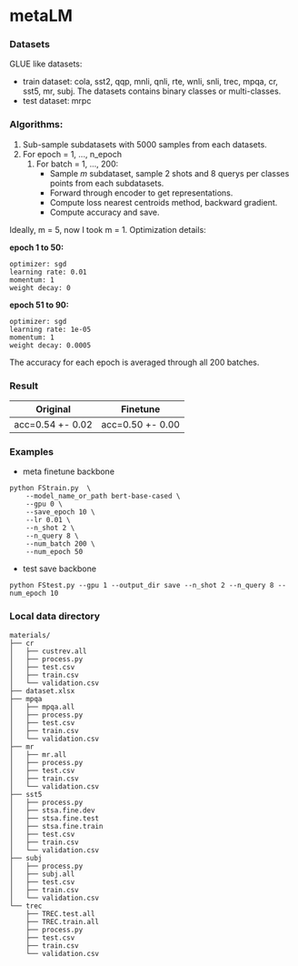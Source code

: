 # metaLM

### Datasets
GLUE like datasets: 
- train dataset: cola, sst2, qqp, mnli, qnli, rte, wnli, snli, 
            trec, mpqa, cr, sst5, mr, subj. The datasets contains binary classes or multi-classes.
- test dataset: mrpc
### Algorithms:
1. Sub-sample subdatasets with 5000 samples from each datasets.
2. For epoch = 1, ..., n_epoch
    1. For batch = 1, ..., 200:
        - Sample $m$ subdataset, sample 2 shots and 8 querys per classes points from each subdatasets.
        - Forward through encoder to get representations.
        - Compute loss nearest centroids method, backward gradient. 
        - Compute accuracy and save.

Ideally, m = 5, now I took m = 1. Optimization details:

__epoch 1 to 50:__
```
optimizer: sgd
learning rate: 0.01
momentum: 1
weight decay: 0
```
**epoch 51 to 90:**
```
optimizer: sgd
learning rate: 1e-05
momentum: 1
weight decay: 0.0005
```

The accuracy for each epoch is averaged through all 200 batches.

### Result

|Original | Finetune|
|--|--|
|acc=0.54 +- 0.02 | acc=0.50 +- 0.00|

### Examples
* meta finetune backbone
```
python FStrain.py  \
    --model_name_or_path bert-base-cased \
    --gpu 0 \
    --save_epoch 10 \
    --lr 0.01 \
    --n_shot 2 \
    --n_query 8 \
    --num_batch 200 \
    --num_epoch 50
```
* test save backbone
```
python FStest.py --gpu 1 --output_dir save --n_shot 2 --n_query 8 --num_epoch 10
```


### Local data directory
```
materials/
├── cr
│   ├── custrev.all
│   ├── process.py
│   ├── test.csv
│   ├── train.csv
│   └── validation.csv
├── dataset.xlsx
├── mpqa
│   ├── mpqa.all
│   ├── process.py
│   ├── test.csv
│   ├── train.csv
│   └── validation.csv
├── mr
│   ├── mr.all
│   ├── process.py
│   ├── test.csv
│   ├── train.csv
│   └── validation.csv
├── sst5
│   ├── process.py
│   ├── stsa.fine.dev
│   ├── stsa.fine.test
│   ├── stsa.fine.train
│   ├── test.csv
│   ├── train.csv
│   └── validation.csv
├── subj
│   ├── process.py
│   ├── subj.all
│   ├── test.csv
│   ├── train.csv
│   └── validation.csv
└── trec
    ├── TREC.test.all
    ├── TREC.train.all
    ├── process.py
    ├── test.csv
    ├── train.csv
    └── validation.csv
```
